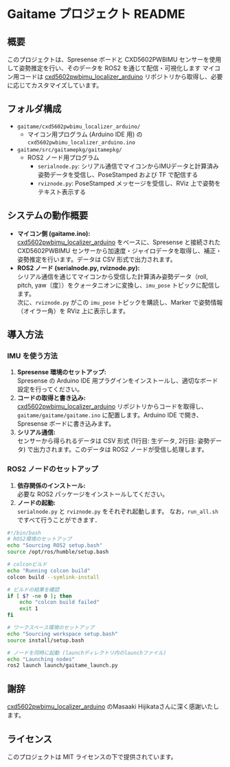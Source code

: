 # Gaitame プロジェクト README

## 概要
このプロジェクトは、Spresense ボードと CXD5602PWBIMU センサーを使用して姿勢推定を行い、そのデータを ROS2 を通じて配信・可視化します
マイコン用コードは [cxd5602pwbimu_localizer_arduino](https://github.com/hijimasa/cxd5602pwbimu_localizer_arduino) リポジトリから取得し、必要に応じてカスタマイズしています。

## フォルダ構成
- `gaitame/cxd5602pwbimu_localizer_arduino/`
  - マイコン用プログラム (Arduino IDE 用) の `cxd5602pwbimu_localizer_arduino.ino`
- `gaitame/src/gaitamepkg/gaitamepkg/`
  - ROS2 ノード用プログラム
    - `serialnode.py`: シリアル通信でマイコンからIMUデータと計算済み姿勢データを受信し、PoseStamped および TF で配信する
    - `rviznode.py`: PoseStamped メッセージを受信し、RViz 上で姿勢をテキスト表示する

## システムの動作概要
- **マイコン側 (gaitame.ino):**  
  [cxd5602pwbimu_localizer_arduino](https://github.com/hijimasa/cxd5602pwbimu_arduino) をベースに、Spresense と接続された CXD5602PWBIMU センサーから加速度・ジャイロデータを取得し、補正・姿勢推定を行います。データは CSV 形式で出力されます。  
- **ROS2 ノード (serialnode.py, rviznode.py):**  
  シリアル通信を通じてマイコンから受信した計算済み姿勢データ（roll, pitch, yaw〔度〕）をクォータニオンに変換し、`imu_pose` トピックに配信します。  
  次に、`rviznode.py` がこの `imu_pose` トピックを購読し、Marker で姿勢情報（オイラー角）を RViz 上に表示します。

## 導入方法

### IMU を使う方法
1. **Spresense 環境のセットアップ:**  
   Spresense の Arduino IDE 用プラグインをインストールし、適切なボード設定を行ってください。
2. **コードの取得と書き込み:**  
   [cxd5602pwbimu_localizer_arduino](https://github.com/hijimasa/cxd5602pwbimu_arduino) リポジトリからコードを取得し、`gaitame/gaitame/gaitame.ino` に配置します。Arduino IDE で開き、Spresense ボードに書き込みます。
3. **シリアル通信:**  
   センサーから得られるデータは CSV 形式 (1行目: 生データ, 2行目: 姿勢データ) で出力されます。このデータは ROS2 ノードが受信し処理します。

### ROS2 ノードのセットアップ
1. **依存関係のインストール:**  
   必要な ROS2 パッケージをインストールしてください。
2. **ノードの起動:**  
   `serialnode.py` と `rviznode.py` をそれぞれ起動します。
なお，`run_all.sh`ですべて行うことができます．
```bash
#!/bin/bash
# ROS2環境のセットアップ
echo "Sourcing ROS2 setup.bash"
source /opt/ros/humble/setup.bash

# colconビルド
echo "Running colcon build"
colcon build --symlink-install

# ビルドの結果を確認
if [ $? -ne 0 ]; then
    echo "colcon build failed"
    exit 1
fi

# ワークスペース環境のセットアップ
echo "Sourcing workspace setup.bash"
source install/setup.bash

# ノードを同時に起動 (launchディレクトリ内のlaunchファイル)
echo "Launching nodes"
ros2 launch launch/gaitame_launch.py

```

## 謝辞
[cxd5602pwbimu_localizer_arduino](https://github.com/hijimasa/cxd5602pwbimu_localizer_arduino) のMasaaki Hijikataさんに深く感謝いたします。  

## ライセンス
このプロジェクトは MIT ライセンスの下で提供されています。

